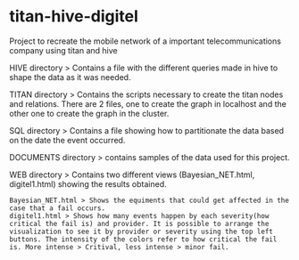titan-hive-digitel
==================

Project to recreate the mobile network of a important telecommunications company using titan and hive

HIVE directory > Contains a file with the different queries made in hive to shape the data as it was needed.

TITAN directory > Contains the scripts necessary to create the titan nodes and relations. There are 2 files, one to create the graph in localhost and the other one to create the graph in the cluster.

SQL directory > Contains a file showing how to partitionate the data based on the date the event occurred.

DOCUMENTS directory > contains samples of the data used for this project.

WEB directory > Contains two different views (Bayesian_NET.html, digitel1.html) showing the results obtained.
    
    Bayesian_NET.html > Shows the equiments that could get affected in the case that a fail occurs.
    digitel1.html > Shows how many events happen by each severity(how critical the fail is) and provider. It is possible to arrange the visualization to see it by provider or severity using the top left buttons. The intensity of the colors refer to how critical the fail is. More intense > Critival, less intense > minor fail. 


